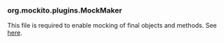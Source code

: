 ### org.mockito.plugins.MockMaker
This file is required to enable mocking of final objects and methods.
See [here](https://github.com/mockito/mockito/wiki/What%27s-new-in-Mockito-2#mock-the-unmockable-opt-in-mocking-of-final-classesmethods).
